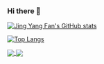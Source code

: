 ### Hi there 👋

[![Jing Yang Fan's GitHub stats](https://github-readme-stats.vercel.app/api?username=Jay2theWhy)](https://github.com/Jay2theWhy/github-readme-stats)

[![Top Langs](https://github-readme-stats.vercel.app/api/top-langs/?username=Jay2theWhy&hide=jupyter%20notebook&layout=compact)](https://github.com/Jay2theWhy/github-readme-stats)


<a href="https://github.com/Jay2theWhy/github-readme-stats">
  <img align="center" src="https://github-readme-stats.vercel.app/api/pin/?username=Jay2theWhy&repo=github-readme-stats" />
</a>
<a href="https://github.com/Jay2theWhy/convoychat">
  <img align="center" src="https://github-readme-stats.vercel.app/api/pin/?username=Jay2theWhy&repo=convoychat" />
</a>
